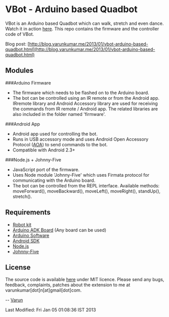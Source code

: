 VBot - Arduino based Quadbot
============================
VBot is an Arduino based Quadbot which can walk, stretch and even dance. Watch it in action [here](http://www.youtube.com/watch?v=lD_z1iR0yf0). This repo contains the firmware and the controller code of VBot. 

Blog post: [http://blog.varunkumar.me/2013/01/vbot-arduino-based-quadbot.html](http://blog.varunkumar.me/2013/01/vbot-arduino-based-quadbot.html)

Modules
-------
###Arduino Firmware
- The firmware which needs to be flashed on to the Arduino board. 
- The bot can be controlled using an IR remote or from the Android app. IRremote library and Android Accessory library are used for receiving the commands from IR remote / Android app. The related libraries are also included in the folder named 'firmware'.

###Android App
- Android app used for controlling the bot.
- Runs in USB accessory mode and uses Android Open Accessory Protocol ([AOA](http://source.android.com/tech/accessories/index.html)) to send commands to the bot.
- Compatible with Android 2.3+

###Node.js + Johnny-Five
- JavaScript port of the firmware.
- Uses Node module 'Johnny-Five' which uses Firmata protocol for communicating with the Arduino board.
- The bot can be controlled from the REPL interface. Available methods: moveForward(), moveBackward(), moveLeft(), moveRight(), standUp(), stretch().

Requirements
------------
- [Robot kit](http://www.simplelabs.co.in/content/quadbot-4-legged-walking-robot-kit-diy-robot-kit)
- [Arduino ADK Board](http://arduino.cc/en/Main/ArduinoBoardADK) (Any board can be used)
- [Arduino Software](http://www.arduino.cc/)
- [Android SDK](http://developer.android.com/sdk/index.html)
- [Node.js](http://nodejs.org/)
- [Johnny-Five](https://github.com/rwldrn/johnny-five)

License
-------
The source code is available [here](https://github.com/varunkumar/vbot) under MIT licence. Please send any bugs, feedback, complaints, patches about the extension to me at varunkumar[dot]n[at]gmail[dot]com.

-- [Varun](http://www.varunkumar.me)

Last Modified: Fri Jan 05 01:08:36 IST 2013
